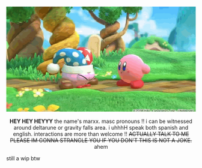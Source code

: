 ![true form](assets/Marx.gif)

<div align="center">

**HEY HEY HEYYY** the name's marxx. masc pronouns !! i can be witnessed around deltarune or gravity falls area. i uhhhH speak both spanish and english. interactions are more than welcome !! ~~ACTUALLY TALK TO ME PLEASE IM GONNA STRANGLE YOU IF YOU DON'T THIS IS NOT A JOKE.~~ ahem
</div>

still a wip btw
